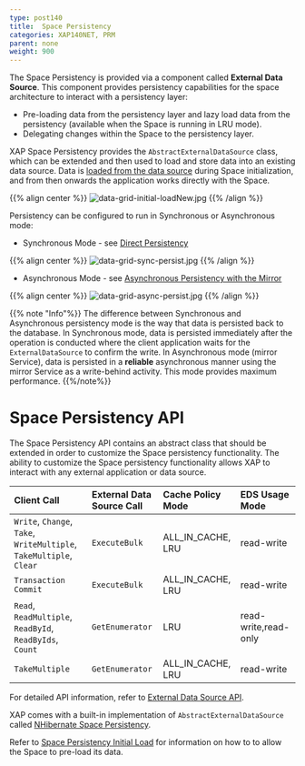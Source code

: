 ```yaml
---
type: post140
title:  Space Persistency
categories: XAP140NET, PRM
parent: none
weight: 900
---
```



The Space Persistency is provided via a component called **External Data Source**. This component provides persistency capabilities for the space architecture to interact with a persistency layer:

- Pre-loading data from the persistency layer and lazy load data from the persistency (available when the Space is running in LRU mode).
- Delegating changes within the Space to the persistency layer.

XAP Space Persistency provides the `AbstractExternalDataSource` class, which can be extended and then used to load and store data into an existing data source. Data is [loaded from the data source](./space-persistency-initial-load.html) during Space initialization, and from then onwards the application works directly with the Space.

{{% align center %}}
![data-grid-initial-loadNew.jpg](/attachment_files/data-grid-initial-loadNew.jpg)
{{% /align %}}


Persistency can be configured to run in Synchronous or Asynchronous mode:

- Synchronous Mode - see [Direct Persistency](./direct-persistency.html)

{{% align center %}}
![data-grid-sync-persist.jpg](/attachment_files/data-grid-sync-persist.jpg)
{{% /align %}}

- Asynchronous Mode - see  [Asynchronous Persistency with the Mirror](./asynchronous-persistency-with-the-mirror.html)

{{% align center %}}
![data-grid-async-persist.jpg](/attachment_files/data-grid-async-persist.jpg)
{{% /align %}}

{{% note "Info"%}}
The difference between Synchronous and Asynchronous persistency mode is the way that data is persisted back to the database. In Synchronous mode, data is persisted immediately after the operation is conducted where the client application waits for the `ExternalDataSource` to confirm the write. In Asynchronous mode (mirror Service), data is persisted in a **reliable** asynchronous manner using the mirror Service as a write-behind activity. This mode provides maximum performance.
{{%/note%}}

# Space Persistency API

The Space Persistency API contains an abstract class that should be extended in order to customize the Space persistency functionality. The ability to customize the Space persistency functionality allows XAP to interact with any external application or data source.


| Client Call | External Data Source Call| Cache Policy Mode|EDS Usage Mode|
|:------------|:-----------------------------------------------|:-----------------|:-------------|
|`Write`, `Change`, `Take`, `WriteMultiple`, `TakeMultiple`, `Clear`|`ExecuteBulk` |ALL_IN_CACHE, LRU|read-write|
|`Transaction Commit`|`ExecuteBulk`|ALL_IN_CACHE, LRU|read-write|
|`Read`, `ReadMultiple`, `ReadById`, `ReadByIds`, `Count`|`GetEnumerator`|LRU|read-write,read-only|
|`TakeMultiple`|`GetEnumerator`|ALL_IN_CACHE, LRU|read-write|

For detailed API information, refer to [External Data Source API](./hibernate-space-persistency.html).

XAP comes with a built-in implementation of `AbstractExternalDataSource` called [NHibernate Space Persistency](./hibernate-space-persistency.html).

Refer to [Space Persistency Initial Load](./space-persistency-initial-load.html) for information on how to to allow the Space to pre-load its data.




